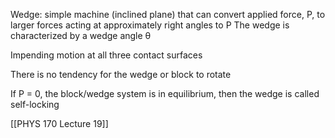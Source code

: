Wedge: simple machine (inclined plane) that can convert applied force, P, to larger forces acting at approximately right angles to P
The wedge is characterized by a wedge angle θ

Impending motion at all three contact surfaces

There is no tendency for the wedge or block to rotate

If P = 0, the block/wedge system is in equilibrium, then the wedge is called self-locking

[[PHYS 170 Lecture 19]]